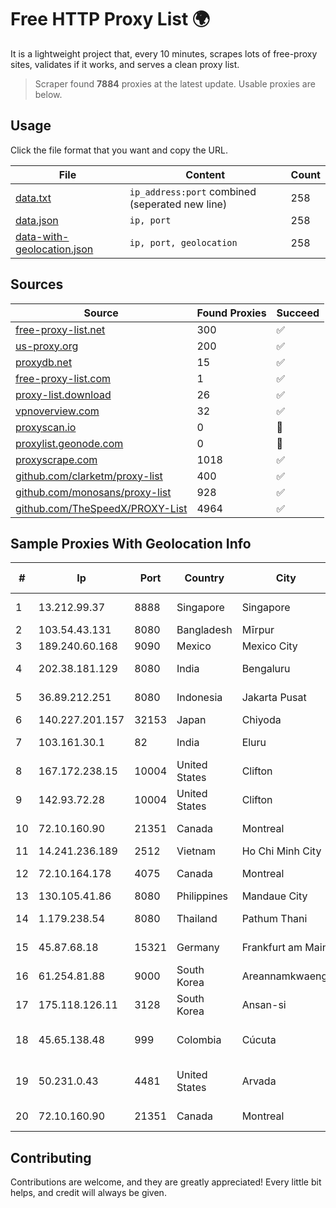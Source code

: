 
# Free HTTP Proxy List 🌍

It is a lightweight project that, every 10 minutes, scrapes lots of free-proxy sites, validates if it works, and serves a clean proxy list.


> Scraper found **7884** proxies at the latest update. Usable proxies are below.

## Usage

Click the file format that you want and copy the URL.


|File|Content|Count|
|----|-------|-----|
|[data.txt](https://raw.githubusercontent.com/themiralay/Proxy-List-World/master/data.txt)|`ip_address:port` combined (seperated new line)|258|
|[data.json](https://raw.githubusercontent.com/themiralay/Proxy-List-World/master/data.json)|`ip, port`|258|
|[data-with-geolocation.json](https://raw.githubusercontent.com/themiralay/Proxy-List-World/master/data-with-geolocation.json)|`ip, port, geolocation`|258|

## Sources

|Source|Found Proxies|Succeed|
|------|-------------|-------|
|[free-proxy-list.net](https://free-proxy-list.net)|300|✅|
|[us-proxy.org](https://www.us-proxy.org)|200|✅|
|[proxydb.net](http://proxydb.net)|15|✅|
|[free-proxy-list.com](https://free-proxy-list.com/?page=&port=&type%5B%5D=http&type%5B%5D=https&up_time=0&search=Search)|1|✅|
|[proxy-list.download](https://www.proxy-list.download/HTTP)|26|✅|
|[vpnoverview.com](https://vpnoverview.com/privacy/anonymous-browsing/free-proxy-servers)|32|✅|
|[proxyscan.io](https://www.proxyscan.io)|0|🚫|
|[proxylist.geonode.com](https://proxylist.geonode.com/api/proxy-list?limit=300&page=1&sort_by=lastChecked&sort_type=desc&protocols=http,https)|0|🚫|
|[proxyscrape.com](https://api.proxyscrape.com/v2/?request=displayproxies&protocol=http&timeout=10000&country=all&ssl=all&anonymity=all)|1018|✅|
|[github.com/clarketm/proxy-list](https://raw.githubusercontent.com/clarketm/proxy-list/master/proxy-list-raw.txt)|400|✅|
|[github.com/monosans/proxy-list](https://raw.githubusercontent.com/monosans/proxy-list/main/proxies/http.txt)|928|✅|
|[github.com/TheSpeedX/PROXY-List](https://raw.githubusercontent.com/TheSpeedX/PROXY-List/master/http.txt)|4964|✅|


## Sample Proxies With Geolocation Info

|#|Ip|Port|Country|City|Internet Service Provider|
|-|--|----|-------|----|-------------------------|
|1|13.212.99.37|8888|Singapore|Singapore|Amazon Technologies Inc.|
|2|103.54.43.131|8080|Bangladesh|Mīrpur|THE NET HEADS|
|3|189.240.60.168|9090|Mexico|Mexico City|Uninet S.A. de C.V.|
|4|202.38.181.129|8080|India|Bengaluru|Northeast Dataa Network Pvt Ltd|
|5|36.89.212.251|8080|Indonesia|Jakarta Pusat|PT. Telekomunikasi Indonesia|
|6|140.227.201.157|32153|Japan|Chiyoda|InfoSphere|
|7|103.161.30.1|82|India|Eluru|Venkata Sai Internet Pvt Ltd|
|8|167.172.238.15|10004|United States|Clifton|DigitalOcean, LLC|
|9|142.93.72.28|10004|United States|Clifton|DigitalOcean, LLC|
|10|72.10.160.90|21351|Canada|Montreal|GloboTech Communications|
|11|14.241.236.189|2512|Vietnam|Ho Chi Minh City|VNPT|
|12|72.10.164.178|4075|Canada|Montreal|GloboTech Communications|
|13|130.105.41.86|8080|Philippines|Mandaue City|SKYBroadband|
|14|1.179.238.54|8080|Thailand|Pathum Thani|TOT Public Company Limited|
|15|45.87.68.18|15321|Germany|Frankfurt am Main|Cogent Communications|
|16|61.254.81.88|9000|South Korea|Areannamkwaengi|SK Broadband Co Ltd|
|17|175.118.126.11|3128|South Korea|Ansan-si|SK Broadband Co Ltd|
|18|45.65.138.48|999|Colombia|Cúcuta|Telecomunicaciones Del Catatumbo S.A.S|
|19|50.231.0.43|4481|United States|Arvada|Comcast Cable Communications, LLC|
|20|72.10.160.90|21351|Canada|Montreal|GloboTech Communications|



## Contributing

Contributions are welcome, and they are greatly appreciated! Every
little bit helps, and credit will always be given.

